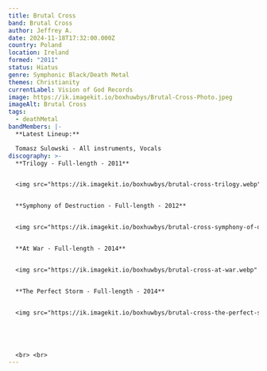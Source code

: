 ```yaml
---
title: Brutal Cross
band: Brutal Cross
author: Jeffrey A.
date: 2024-11-18T17:32:00.000Z
country: Poland
location: Ireland
formed: "2011"
status: Hiatus
genre: Symphonic Black/Death Metal
themes: Christianity
currentLabel: Vision of God Records
image: https://ik.imagekit.io/boxhuwbys/Brutal-Cross-Photo.jpeg
imageAlt: Brutal Cross
tags:
  - deathMetal
bandMembers: |-
  **Latest Lineup:**

  Tomasz Sulowski - All instruments, Vocals
discography: >-
  **Trilogy - Full-length - 2011**  


  <img src="https://ik.imagekit.io/boxhuwbys/brutal-cross-trilogy.webp" alt="Brutal Cross - Trilogy - Full-length cover" style="width:300px; height:auto;">


  **Symphony of Destruction - Full-length - 2012**   


  <img src="https://ik.imagekit.io/boxhuwbys/brutal-cross-symphony-of-destruction.webp" alt="Brutal Cross - Symphony of Destruction - Full-length cover" style="width:300px; height:auto;">


  **At War - Full-length - 2014** 


  <img src="https://ik.imagekit.io/boxhuwbys/brutal-cross-at-war.webp" alt="Brutal Cross - At War - Full-length  cover" style="width:300px; height:auto;">


  **The Perfect Storm - Full-length - 2014** 


  <img src="https://ik.imagekit.io/boxhuwbys/brutal-cross-the-perfect-storm.webp" alt="Brutal Cross - The Perfect Storm - Full-length  cover" style="width:300px; height:auto;">





  <br> <br>
---
```

